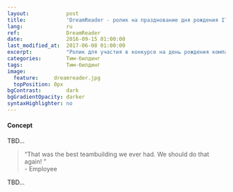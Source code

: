 ```yaml
---
layout:            post
title:             'DreamReader - ролик на празднование дня рождения IT-компании'
lang:              ru
ref:               DreamReader
date:              2016-09-15 01:00:00
last_modified_at:  2017-06-08 01:00:00
excerpt:           "Ролик для участия в конкурсе на день рождения компании"
categories:        Тим-билдинг
tags:              Тим-билдинг
image:
  feature:     dreamreader.jpg
  topPosition: 0px
bgContrast:        dark
bgGradientOpacity: darker
syntaxHighlighter: no
---
```


#### Concept

TBD...

<blockquote class="u--startsWithDoubleQuote">&#8220;That was the best teambuilding we ever had. We should do that again! &#8221; <br/>- Employee</blockquote>

TBD...

<div class="img img--fullContainer img--14xLeading" style="background-image: url({{ site.baseurl_posts_img }}dreamreader-alex.jpg);"></div>
<div class="img img--fullContainer img--14xLeading" style="background-image: url({{ site.baseurl_posts_img }}dreamreader-progressbar.jpg);"></div>
<div class="img img--fullContainer img--14xLeading" style="background-image: url({{ site.baseurl_posts_img }}dreamreader-cat.jpg);"></div>
<div class="img img--fullContainer img--14xLeading" style="background-image: url({{ site.baseurl_posts_img }}dreamreader-heavy.jpg);"></div>
<div class="img img--fullContainer img--14xLeading" style="background-image: url({{ site.baseurl_posts_img }}dreamreader-ladies.jpg);"></div>



